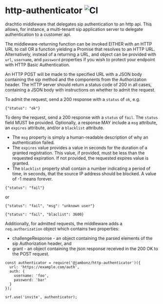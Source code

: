 # http-authenticator ![CI](https://github.com/jambonz/http-authenticator/workflows/CI/badge.svg)

drachtio middleware that delegates sip authentication to an http api.  This allows, for instance, a multi-tenant sip application server to delegate authentication to a customer api.

The middleware-returning function can be invoked EITHER with an HTTP URL to call OR a function yielding a Promise that resolves to an HTTP URL.  Alternatively, instead of a returning a URL, and object can be provided with `url`, `username`, and `password` properties if you wish to protect your endpoint with HTTP Basic Authentication. 

An HTTP POST will be made to the specified URL with a JSON body containing the sip method and the components from the Authorization header.  The HTTP server should return a status code of 200 in all cases, containing a JSON body with instructions on whether to admit the request.

To admit the request, send a 200 response with a `status` of `ok`, e.g.
```
{"status": "ok"}
```
To deny the request, send a 200 response with a `status` of `fail`.  The `status` field MUST be provided.  Optionally, a response MAY include a `msg` attribute, an `expires` attribute, and/or a `blacklist` attribute.  

- The `msg` property is simply a human-readable description of why an authentication failed.
- The `expires` value provides a value in seconds for the duration of a granted registration.  This value, if provided, must be less than the requested expiration. If not provided, the requested expires value is granted.
- The `blacklist` property shall contain a number indicating a period of time, in seconds, that the source IP address should be blocked.  A value of -1 means forever.
```
{"status": "fail"}
```
or
```
{"status": "fail", "msg": "unknown user"}
```
```
{"status": "fail", "blaclist": 3600}
```


Additionally, for admitted requests, the middleware adds a `req.authorization` object which contains two properties:
- challengeResponse - an object containing the parsed elements of the sip Authorization header, and
- grant - an object containing the json response received in the 200 OK to the POST request.

```
const authenticator = require('@jambonz/http-authenticator')({
  url: 'https://example.com/auth',
  auth: {
    username: 'foo',
    password: 'bar'
  }
});

srf.use('invite', authenticator);
```